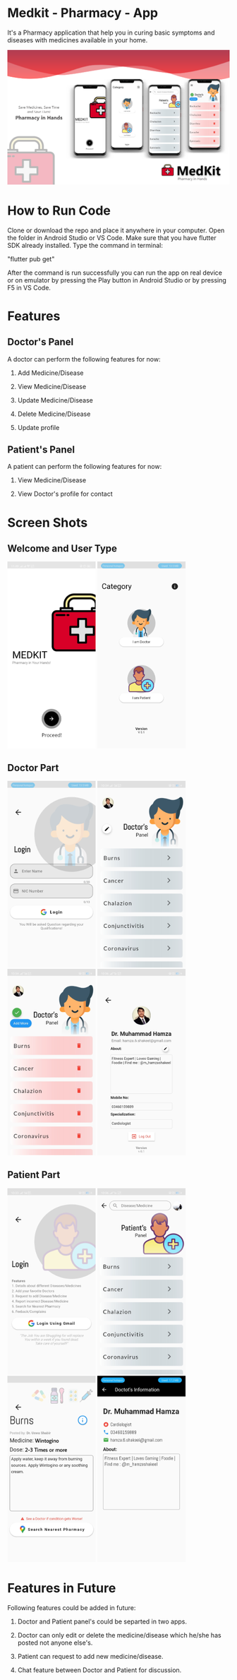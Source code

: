# Medkit - Pharmacy - App

It's a Pharmacy application that help you in curing basic symptoms and diseases with medicines available in your home.

<img src="images/MedKit.png">

# How to Run Code
Clone or download the repo and place it anywhere in your computer. Open the folder in Android Studio or VS Code. Make sure that you have flutter SDK already installed. Type the command in terminal:

"flutter pub get"

After the command is run successfully you can run the app on real device or on emulator by pressing the Play button in Android Studio or by pressing F5 in VS Code.

# Features
## Doctor's Panel
A doctor can perform the following features for now:

1. Add Medicine/Disease

2. View Medicine/Disease

3. Update Medicine/Disease

4. Delete Medicine/Disease

5. Update profile

## Patient's Panel
A patient can perform the following features for now:

1. View Medicine/Disease

2. View Doctor's profile for contact

# Screen Shots

## Welcome and User Type
<img src="images/welcome.jpg" width = 200> <img src="images/user.jpg" width = 200>

## Doctor Part
<img src="images/doctoLogin.jpg" width = 200> <img src="images/doctorpanel.jpg" width = 200> <img src="images/doctorEdit.jpg" width = 200> <img src="images/doctorProfile.jpg" width = 200>

## Patient Part
<img src="images/patientLogin.jpg" width = 200> <img src="images/patientPanel.jpg" width = 200> <img src="images/medDetails.jpg" width = 200> <img src="images/doctorDetails.jpg" width = 200> 

# Features in Future
Following features could be added in future:

1. Doctor and Patient panel's could be separted in two apps.

2. Doctor can only edit or delete the medicine/disease which he/she has posted not anyone else's.

3. Patient can request to add new medicine/disease.

4. Chat feature between Doctor and Patient for discussion.
